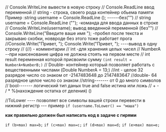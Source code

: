 // Console.WriteLine вывести в новую строку
// Console.ReadLine ввод переменной
// string - строка, своего рода контейнер обьема памяти Пример :string username = Console.ReadLine (); ------без("")
// string username = Console.ReadLine (""); -команда для ввода данных в строке
// Console.WriteLine(username); вывод введенной переменной (без"")
// Console.WriteLine("Введите ваше имя "); -пробел после текста и закрываю скобки, новвроде без этого тоже работает прога
//Console.Write("Привет, "); Console.Write("Привет, "); ----вывод в одну строку
// (//) - комментарии 
// int -для хранения целых чисел
// NumberA --при наисенование цифра не должна стоять на первом месте
// int result переменная которой присвоили сумму 
`(int result = NumberA+NumberB;)`
// Double- контейнер который позволяет работать  с вещественными числами (Double NumberA = 13;)
//int - целое 32 разрядое число со знаком от -2147483648 до 2147483647
//double- 64 разрядное целое число со знаком 
//string------- от 0 до много символов
// bool------- логический тип даных true and false истина или ложь
// + -  / * %(нахождение остатка от деления) ()

//ToLower ---- позволяет все символы вашей строки перевести в нижний регистр --- пример `if (username.ToLower() == "маша")`

 **как правильно должен был написать код в задаче с гирями**

`if (b>max) max=b;`
`if (c>max) max=c;`
`if (d>max) max=d;`
`if (e>max) max=e;`
